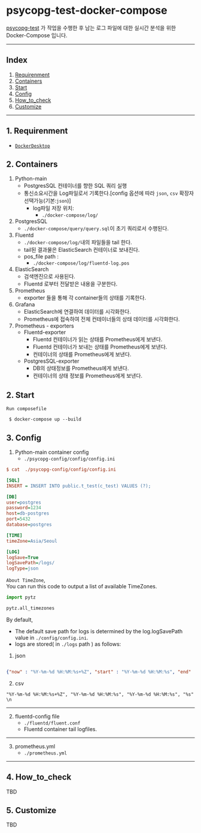 # psycopg-test-docker-compose

 [psycopg-test](https://github.com/nanaones/psycopg-test) 가 작업을 수행한 후 남는 로그 파일에 대한 실시간 분석을 위한 Docker-Compose 입니다. 

---

## Index
 1. [Requirenment](https://github.com/nanaones/psycopg-test-docker-compose#1-Requirenment)
 2. [Containers](https://github.com/nanaones/psycopg-test-docker-compose#2-containers)
 3. [Start](https://github.com/nanaones/psycopg-test-docker-compose#3-Start)
 4. [Config](https://github.com/nanaones/psycopg-test-docker-compose#4-Config)
 5. [How_to_check](https://github.com/nanaones/psycopg-test-docker-compose#5-How_to_check)  
 6. [Customize](https://github.com/nanaones/psycopg-test-docker-compose#6-Customize)


---

## 1. Requirenment  

* [`DockerDesktop`](https://www.docker.com/products/docker-desktop)  

## 2. Containers
1. Python-main  
    - PostgresSQL 컨테이너를 향한 SQL 쿼리 실행
    - 통신소요시간을 Log파일로서 기록한다.[config 옵션에 따라 `json`, `csv` 확장자 선택가능(기본:`json`)]
        - log파일 저장 위치:
            - `./docker-compose/log/`
2. PostgresSQL   
    - `./docker-compose/query/query.sql`이 초기 쿼리로서 수행된다.
3. Fluentd  
    - `./docker-compose/log/`내의 파일들을 tail 한다.
    - tail된 결과물은 ElasticSearch 컨테이너로 보내진다.
    - pos_file path :  
        - `./docker-compose/log/fluentd-log.pos`
4. ElasticSearch 
    - 검색엔진으로 사용된다.
    - Fluentd 로부터 전달받은 내용을 구분한다.
5. Prometheus  
    - exporter 들을 통해 각 container들의 상태를 기록한다.
6. Grafana
    - ElasticSearch에 연결하여 데이터를 시각화한다.
    - Prometheus에 접속하여 전체 컨테이너들의 상태 데이터를 시각화한다.  
6. Prometheus - exporters  
    - Fluentd-exporter 
        - Fluentd 컨테이너가 읽는 상태를 Prometheus에게 보낸다.
        - Fluentd 컨테이너가 보내는 상태를 Prometheus에게 보낸다. 
        - 컨테이너의 상태를 Prometheus에게 보낸다.
    - PostgresSQL-exporter 
        - DB의 상태정보를 Prometheus에게 보낸다.
        - 컨테이너의 상태 정보를 Prometheus에게 보낸다.


## 2. Start 

`Run composefile`  
```
 $ docker-compose up --build
```

## 3. Config

1. Python-main container config  
    - `./psycopg-config/config/config.ini`

```ini
$ cat  ./psycopg-config/config/config.ini

[SQL]
INSERT = INSERT INTO public.t_test(c_test) VALUES (?);

[DB]
user=postgres
password=1234
host=db-postgres
port=5432
database=postgres

[TIME]
timeZone=Asia/Seoul

[LOG]
logSave=True
logSavePath=/logs/
logType=json
```

`About TimeZone`,   
You can run this code to output a list of available TimeZones.    
```python
import pytz

pytz.all_timezones
```

By default,   
*  The default save path for logs is determined by the log.logSavePath value in `./config/config.ini`.  
*  logs are stored( in `./logs` path ) as follows:  


1. json

```json

{"now" : "%Y-%m-%d %H:%M:%s+%Z", "start" : "%Y-%m-%d %H:%M:%s", "end" : "%Y-%m-%d %H:%M:%s", "time" : "%s"} \n
```

2. csv

``` csv
"%Y-%m-%d %H:%M:%s+%Z", "%Y-%m-%d %H:%M:%s", "%Y-%m-%d %H:%M:%s", "%s" \n
```

---
2. fluentd-config file
    - `./fluentd/fluent.conf`
    - Fluentd container tail logfiles. 

---
3. prometheus.yml
    - `./prometheus.yml`
--- 

## 4. How_to_check
TBD  

## 5. Customize
TBD
